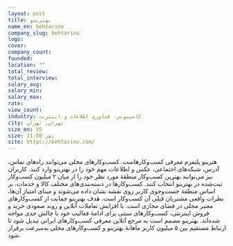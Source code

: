 ```yaml
---
layout: post
title: بهترینو
name_en: behtarino
company_slug: behtarino
logo: 
cover: 
company_count:
founded:
location: ""
total_review: 
total_interview: 
salary_avg: 
salary_min: 
salary_max: 
rate: 
view_count: 
industry: کامپیوتر، فناوری اطلاعات و اینترنت
city: تهران, تهران
size_en: VS
size: 11-50 نفر
site: https://behtarino.com/
---
```


هترینو پلتفرم معرفی کسب‌وکارهاست. کسب‌وکارهای محلی می‌توانند راه‌های تماس، آدرس، شبکه‌های اجتماعی، عکس و اطلاعات مهم خود را در بهترینو وارد کنند. کاربران نیز می‌توانند بهترین کسب‌وکار منطقهٔ مورد نظر خود را از میان ۲ میلیون کسب‌وکار ثبت‌شده در بهترینو انتخاب کنند.
کسب‌وکارها در دسته‌بندی‌های مختلف کالا و خدمات، بر اساس منطقهٔ جست‌وجوی کاربر روی نقشه نشان داده می‌شوند و مبنای امتیاز آن‌ها، نظرات واقعی مشتریان قبلی آن کسب‌وکار است. هدف بهترینو حمایت از کسب‌وکارهای معتبر محلی در فضای مجازی است. با افزایش تعاملات آنلاین و روند صعودی خرید و فروش اینترنتی، کسب‌وکارهای سنتی برای ادامهٔ فعالیت خود با چالش جدی مواجه شده‌اند. بهترینو مصمم است به مرجع آنلاین معرفی کسب‌وکارهای ایرانی تبدیل شود تا ارتباط مستقیم بین ۵ میلیون کاربر ماهانهٔ بهترینو و کسب‌وکارهای محلی به‌سرعت برقرار شود.
